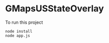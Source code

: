 # GMapsUSStateOverlay

To run this project

<code>node install</code>
<br />
<code>node app.js</code>
